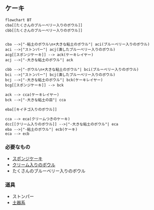## ケーキ
```mermaid
flowchart BT
cba[[たくさんのブルーベリー入りのボウル]]
cbb[[たくさんのブルーベリー入りのボウル]]


cba -->|"-粘土のボウル\n+大きな粘土のボウル"| aci(ブルーベリー入りのボウル)
aci -->|"ストンパー"| acj(潰したブルーベリー入りのボウル)
acg[[スポンジケーキ]] --> ack(ケーキレイヤー)
acj -->|"-大きな粘土のボウル"| ack

cbb -->|"-ボウル\n+大きな粘土のボウル"| bci(ブルーベリー入りのボウル)
bci -->|"ストンパー"| bcj(潰したブルーベリー入りのボウル)
bcj -->|"-大きな粘土のボウル"| bck(ケーキレイヤー)
bcg[[スポンジケーキ]] --> bck

ack --> cca(ケーキレイヤー)
bck -->|"-大きな粘土の皿"| cca

eba[[キイチゴ入りのボウル]]

cca --> eca(クリームつきのケーキ)
dcc[[クリーム入りのボウル]] -->|"-大きな粘土のボウル"| eca
eba -->|"-粘土のボウル"| ecb(ケーキ)
eca --> ecb
```
### 必要なもの
* [スポンジケーキ](https://github.com/aya-0p/yah-craft-recipe/blob/main/Sponge-cake.md)
* [クリーム入りのボウル](https://github.com/aya-0p/yah-craft-recipe/blob/main/Cream.md)
* たくさんのブルーベリー入りのボウル
### 道具
* ストンパー
* [土器系](https://github.com/aya-0p/yah-craft-recipe/tree/main)
